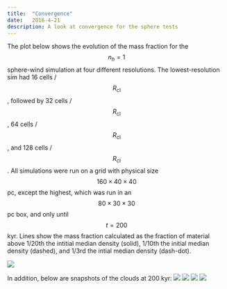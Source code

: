 ```yaml
---
title:  "Convergence"
date:   2016-4-21
description: A look at convergence for the sphere tests
---
```


The plot below shows the evolution of the mass fraction for the $$n_h = 1$$ sphere-wind simulation at 
four different resolutions. The lowest-resolution sim had 16 cells / $$R_\mathrm{cl}$$, followed
by 32 cells / $$R_\mathrm{cl}$$, 64 cells / $$R_\mathrm{cl}$$, and 128 cells / $$R_\mathrm{cl}$$.
All simulations were run on a grid with physical size $$160\times40\times40$$ pc, except the highest, 
which was run in an $$80\times30\times30$$ pc box, and only until $$t = 200$$ kyr. Lines show
the mass fraction calculated as the fraction of material above 1/20th the intitial median density (solid),
1/10th the initial median density (dashed), and 1/3rd the intial median density (dash-dot).

<img src="{{ site.url }}assets/images/042116_swn1_mass.png">

In addition, below are snapshots of the clouds at 200 kyr:
<img src="{{ site.url }}assets/images/042116_swn1_ulowres_200.png">
<img src="{{ site.url }}assets/images/042116_swn1_lowres_200.png">
<img src="{{ site.url }}assets/images/042116_swn1_highres_200.png">
<img src="{{ site.url }}assets/images/042116_swn1_uhighres_200.png">

